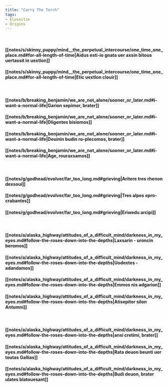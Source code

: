 ```yaml
---
title: "Carry The Torch"
tags:
- Eluveitie
- Origins
---
```

&nbsp;
#### [[notes/s/skinny_puppy/mind__the_perpetual_intercourse/one_time_one_place.md#for-all-length-of-time|Aidus esti-io gnata uer axsin bitous uertassit in uextlon]]
#### [[notes/s/skinny_puppy/mind__the_perpetual_intercourse/one_time_one_place.md#for-all-length-of-time|Etic uextlon clouir]]
&nbsp;
#### [[notes/b/breaking_benjamin/we_are_not_alone/sooner_or_later.md#i-want-a-normal-life|Garion sepimor, brater]]
#### [[notes/b/breaking_benjamin/we_are_not_alone/sooner_or_later.md#i-want-a-normal-life|Dligentes bisiomos]]
#### [[notes/b/breaking_benjamin/we_are_not_alone/sooner_or_later.md#i-want-a-normal-life|Deuinin budin ro-plecomos, brater]]
#### [[notes/b/breaking_benjamin/we_are_not_alone/sooner_or_later.md#i-want-a-normal-life|Age, rouraxsamos]]
&nbsp;
#### [[notes/g/godhead/evolver/far_too_long.md#grieving|Aritere tres rhenon dexsoui]]
#### [[notes/g/godhead/evolver/far_too_long.md#grieving|Tres alpes epro-crabantes]]
#### [[notes/g/godhead/evolver/far_too_long.md#grieving|Eriwedu arcipi]]
&nbsp;
#### [[notes/a/alaska_highway/attitudes_of_a_difficult_mind/darkness_in_my_eyes.md#follow-the-roses-down-into-the-depths|Laxsarin - uroncin beromos]]
#### [[notes/a/alaska_highway/attitudes_of_a_difficult_mind/darkness_in_my_eyes.md#follow-the-roses-down-into-the-depths|Uodextes - adandamos]]
#### [[notes/a/alaska_highway/attitudes_of_a_difficult_mind/darkness_in_my_eyes.md#follow-the-roses-down-into-the-depths|Emmos nis adgarion]]
#### [[notes/a/alaska_highway/attitudes_of_a_difficult_mind/darkness_in_my_eyes.md#follow-the-roses-down-into-the-depths|Atisepitor silon Antumni]]
&nbsp;
#### [[notes/a/alaska_highway/attitudes_of_a_difficult_mind/darkness_in_my_eyes.md#follow-the-roses-down-into-the-depths|ansi cretimi, brater]]
#### [[notes/a/alaska_highway/attitudes_of_a_difficult_mind/darkness_in_my_eyes.md#follow-the-roses-down-into-the-depths|Rata deuon beunti uer toutas Gallias]]
#### [[notes/a/alaska_highway/attitudes_of_a_difficult_mind/darkness_in_my_eyes.md#follow-the-roses-down-into-the-depths|Budi deuon, brater ulates blatouesant]]
